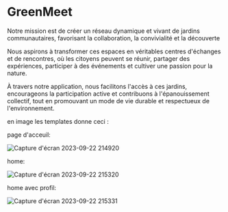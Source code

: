 # GreenMeet
Notre mission est de créer un réseau dynamique et vivant de jardins communautaires, favorisant la collaboration, la convivialité et la découverte

Nous aspirons à transformer ces espaces en véritables centres d'échanges et de rencontres, où les citoyens peuvent se réunir, partager des expériences, participer à des événements et cultiver une passion pour la nature. 

À travers notre application, nous facilitons l'accès à ces jardins, encourageons la participation active et contribuons à l'épanouissement collectif, tout en promouvant un mode de vie durable et respectueux de l'environnement.

en image les templates donne ceci :

page d'acceuil:

![Capture d'écran 2023-09-22 214920](https://github.com/estebanbaigts/GreenMeet/assets/91676362/ee973fd2-7d5e-4339-a9f4-972974b54f1b)

home:

![Capture d'écran 2023-09-22 215320](https://github.com/estebanbaigts/GreenMeet/assets/91676362/d792045c-58af-4a9f-afac-a445a4e682d7)

home avec profil:

![Capture d'écran 2023-09-22 215331](https://github.com/estebanbaigts/GreenMeet/assets/91676362/ef3afe6f-54f6-49f0-9330-d76ec7b7cafa)
